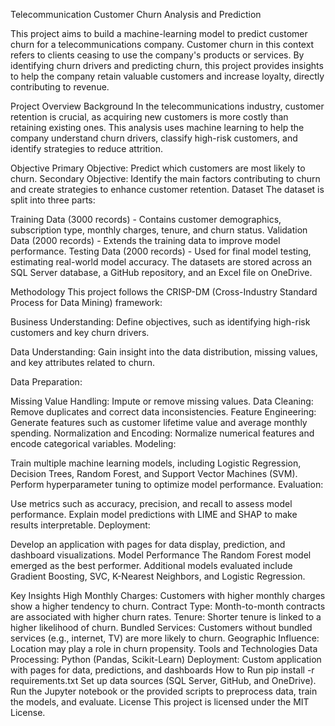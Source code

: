 Telecommunication Customer Churn Analysis and Prediction



This project aims to build a machine-learning model to predict customer churn for a telecommunications company. Customer churn in this context refers to clients ceasing to use the company's products or services. By identifying churn drivers and predicting churn, this project provides insights to help the company retain valuable customers and increase loyalty, directly contributing to revenue.

Project Overview
Background
In the telecommunications industry, customer retention is crucial, as acquiring new customers is more costly than retaining existing ones. This analysis uses machine learning to help the company understand churn drivers, classify high-risk customers, and identify strategies to reduce attrition.

Objective
Primary Objective: Predict which customers are most likely to churn.
Secondary Objective: Identify the main factors contributing to churn and create strategies to enhance customer retention.
Dataset
The dataset is split into three parts:

Training Data (3000 records) - Contains customer demographics, subscription type, monthly charges, tenure, and churn status.
Validation Data (2000 records) - Extends the training data to improve model performance.
Testing Data (2000 records) - Used for final model testing, estimating real-world model accuracy.
The datasets are stored across an SQL Server database, a GitHub repository, and an Excel file on OneDrive.

Methodology
This project follows the CRISP-DM (Cross-Industry Standard Process for Data Mining) framework:

Business Understanding: Define objectives, such as identifying high-risk customers and key churn drivers.

Data Understanding: Gain insight into the data distribution, missing values, and key attributes related to churn.

Data Preparation:

Missing Value Handling: Impute or remove missing values.
Data Cleaning: Remove duplicates and correct data inconsistencies.
Feature Engineering: Generate features such as customer lifetime value and average monthly spending.
Normalization and Encoding: Normalize numerical features and encode categorical variables.
Modeling:

Train multiple machine learning models, including Logistic Regression, Decision Trees, Random Forest, and Support Vector Machines (SVM).
Perform hyperparameter tuning to optimize model performance.
Evaluation:

Use metrics such as accuracy, precision, and recall to assess model performance.
Explain model predictions with LIME and SHAP to make results interpretable.
Deployment:

Develop an application with pages for data display, prediction, and dashboard visualizations.
Model Performance
The Random Forest model emerged as the best performer. Additional models evaluated include Gradient Boosting, SVC, K-Nearest Neighbors, and Logistic Regression. 

Key Insights
High Monthly Charges: Customers with higher monthly charges show a higher tendency to churn.
Contract Type: Month-to-month contracts are associated with higher churn rates.
Tenure: Shorter tenure is linked to a higher likelihood of churn.
Bundled Services: Customers without bundled services (e.g., internet, TV) are more likely to churn.
Geographic Influence: Location may play a role in churn propensity.
Tools and Technologies
Data Processing: Python (Pandas, Scikit-Learn)
Deployment: Custom application with pages for data, predictions, and dashboards
How to Run
pip install -r requirements.txt
Set up data sources (SQL Server, GitHub, and OneDrive).
Run the Jupyter notebook or the provided scripts to preprocess data, train the models, and evaluate.
License
This project is licensed under the MIT License.

